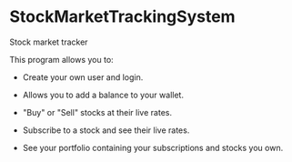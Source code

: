 # StockMarketTrackingSystem
Stock market tracker


This program allows you to:

   - Create your own user and login.

   - Allows you to add a balance to your wallet.

   - "Buy" or "Sell" stocks at their live rates.

   - Subscribe to a stock and see their live rates.

   - See your portfolio containing your subscriptions and stocks you own.
